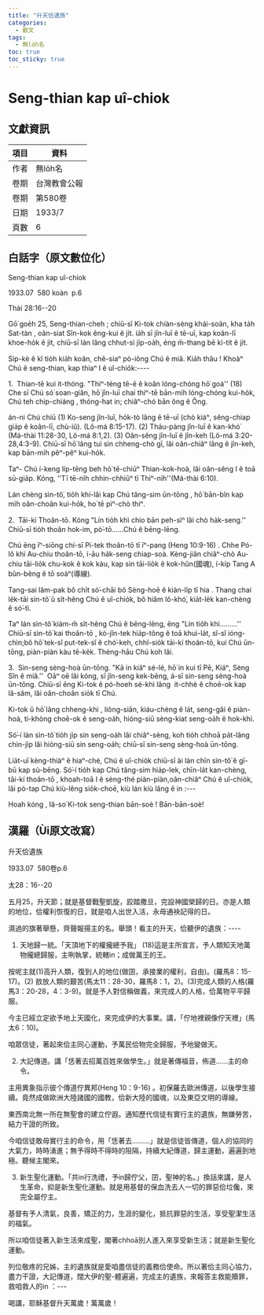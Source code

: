 ```yaml
---
title: "升天佮遺族"
categories:
  - 散文
tags:
  - 無lo̍h名
toc: true
toc_sticky: true
---
```


# Seng-thian kap uî-chiok

## 文獻資訊

| 項目 | 資料 |
|---|---|
| 作者 | 無lo̍h名 |
| 卷期 | 台灣教會公報 |
| 卷期 | 第580卷 |
| 日期 | 1933/7 |
| 頁數 | 6 |

## 白話字（原文數位化）

Seng-thian kap uî-chiok

1933.07  580 koàn  p.6

Thài 28:16--20

Gō͘ goe̍h 25, Seng-thian-cheh ; chiū-sī Ki-tok chiàn-sèng khái-soân, kha ta̍h Sat-tàn , oân-siat Sîn-kok êng-kui ê ji̍t. ia̍h sī jîn-luī ê tē-uī, kap koân-lī khoe-ho̍k ê ji̍t, chiū-sī lán lâng chhut-sì ji̍p-oa̍h, éng m̄-thang bē kì-tit ê ji̍t.

Si̍p-kè ê kî tio̍h kia̍h koân, chê-siaⁿ pò-iông Chú ê miâ. Kia̍h thâu ! Khoàⁿ Chú ê seng-thian, kap thiaⁿ I ê uî-chio̍k:----

1.  Thian-tē kui it-thóng. "Thiⁿ-téng tē-ē ê koân lóng-chóng hō͘ goá'' (18) Che sī Chú só͘ soan-giân, hō͘ jîn-luī chai thiⁿ-tē bān-mi̍h lóng-chóng kui-ho̍k, Chú teh chip-chiáng , thóng-hat in; chiâⁿ-chó bān ông ê Ông.

án-ni Chú chiū (1) Ko-seng jîn-luī, ho̍k-tò lâng ê tē-uī (chò kiáⁿ, sêng-chiap gia̍p ê koân-lī, chù-iû). (Lô-má 8:15-17). (2) Tháu-pàng jîn-luī ê kan-khó͘ (Má-thài 11:28-30, Lô-má 8:1,2). (3) Oân-sêng jîn-luī ê jîn-keh (Lô-má 3:20-28,4:3-9). Chiū-sī hō͘ lâng tuì sìn chheng-chò gī, lâi oân-chiâⁿ lâng ê jîn-keh, kap bān-mi̍h pêⁿ-pêⁿ kui-ho̍k.

Taⁿ- Chú í-keng li̍p-tēng beh hō͘ tē-chiūⁿ Thian-kok-hoà, lâi oân-sêng I ê toā sū-gia̍p. Kóng, ‘'Tī tē-ni̍h chhin-chhiūⁿ tī Thiⁿ-ni̍h''(Má-thài 6:10).

Lán chèng sìn-tô͘, tio̍h khí-lâi kap Chú tâng-sim ūn-tōng , hō͘ bān-bîn kap mi̍h oân-choân kui-ho̍k, ho͘ tē pìⁿ-chò thiⁿ.

2.  Tāi-kí Thoân-tō. Kóng "Lín tio̍h khì chio bān peh-sìⁿ lâi chò ha̍k-seng.'' Chiū-sī tio̍h thoân hok-im, pò͘-tō......Chú ê bēng-lēng.

Chú ēng īⁿ-siōng chí-sī Pí-tek thoân-tō tī īⁿ-pang (Heng 10:9-16) . Chhe Pó-lô khì Au-chiu thoân-tō, í-āu ha̍k-seng chiap-soà. Kèng-jiân chiâⁿ-chò Au-chiu tāi-lio̍k chu-kok ê kok kàu, kap sin tāi-lio̍k ê kok-hûn(國魂), í-ki̍p Tang A bûn-bêng ê tō soàⁿ(導線).

Tang-sai lâm-pak bô chi̍t só͘-chāi bô Sèng-hoē ê kiàn-li̍p tī hia . Thang chai le̍k-tāi sìn-tô͘ ū si̍t-hêng Chú ê uî-chio̍k, bô hiâm lô-khó͘, kia̍t-le̍k kan-chèng ê só͘-tì.

Taⁿ lán sìn-tô͘ kiám-m̄ si̍t-hêng Chú ê bēng-lēng, ēng "Lín tio̍h khì.........'' Chiū-sī sìn-tô͘ kai thoân-tō , kò-jîn-tek hia̍p-tông ê toā khuì-la̍t, sî-sî ióng-chìn;bô hō͘ tek-sî put-tek-sî ê chó͘-keh, chhî-sio̍k tāi-kí thoân-tō, kui Chú ūn-tōng, piàn-piàn kàu tē-ke̍k. Thèng-hāu Chú koh lâi.

3.  Sin-seng sèng-hoà ūn-tōng. "Kā in kiâⁿ sé-lé, hō͘ in kui tī Pē, Kiáⁿ, Sèng Sîn ê miâ.''  Oāⁿ oē lâi kóng, sī jîn-seng kek-bēng, á-sī sin-seng sèng-hoà ūn-tōng. Chiū-sī ēng Ki-tok ê pó-hoeh sé-khì lâng  it-chhè ê choē-ok kap lâ-sâm, lâi oân-choân sio̍k tī Chú.

Ki-tok ū hō͘ lâng chheng-khì , liông-siān, kiáu-chèng ê la̍t, seng-gâi ê piàn-hoà, tí-khòng choē-ok ê seng-oa̍h, hióng-siū sèng-kiat seng-oa̍h ê hok-khì.

Só͘-í lán sìn-tô͘ tio̍h ji̍p sin seng-oa̍h lâi chiâⁿ-sèng, koh tio̍h chhoā pa̍t-lâng chìn-ji̍p lâi hióng-siū sin seng-oa̍h; chiū-sī sin-seng sèng-hoà ūn-tōng.

Lia̍t-uī kèng-thiàⁿ ê hiaⁿ-ché, Chú ê uî-chio̍k chiū-sī ài lán chīn sìn-tô͘ ê gī-bū kap sù-bēng. Só͘-í tio̍h kap Chú tâng-sim hia̍p-lek, chīn-la̍t kan-chèng, tāi-kí thoân-tō , khoah-toā I ê sèng-thé piàn-piàn,oân-chiâⁿ Chú ê uî-chio̍k, lâi pò-tap Chú kiù-lêng sio̍k-choē, kiù lán kiù lâng ê in :---

Hoah kóng , Iâ-so͘ Ki-tok seng-thian bān-soè ! Bān-bān-soè!

## 漢羅（Ùi原文改寫）

升天佮遺族

1933.07  580卷p.6

太28：16--20

五月25，升天節；就是基督戰聖凱旋，跤踏撒旦，完設神國榮歸的日。亦是人類的地位，佮權利恢復的日，就是咱人出世入活，永毋通袂記得的日。

濕過的旗著舉懸，齊聲報揚主的名。舉頭！看主的升天，佮聽伊的遺族：----

1. 天地歸一統。「天頂地下的權攏總予我」 (18)這是主所宣言，予人類知天地萬物攏總歸服，主咧執掌，統轄in；成做萬王的王。

按呢主就(1)高升人類，復到人的地位(做囝，承接業的權利，自由)。(羅馬8：15-17)。(2) 敨放人類的艱苦(馬太11：28-30，羅馬8：1，2)。(3)完成人類的人格(羅馬3：20-28，4：3-9)。就是予人對信稱做義，來完成人的人格，佮萬物平平歸服。

今主已經立定欲予地上天國化，來完成伊的大事業。講，「佇地裡親像佇天裡」(馬太6：10)。

咱眾信徒，著起來佮主同心運動，予萬民佮物完全歸服，予地變做天。

2. 大記傳道。講「恁著去招萬百姓來做學生。」就是著傳福音，佈道......主的命令。

主用異象指示彼个傳道佇異邦(Heng 10：9-16) 。初保羅去歐洲傳道，以後學生接續。竟然成做歐洲大陸諸國的國教，佮新大陸的國魂，以及東亞文明的導線。

東西南北無一所在無聖會的建立佇遐。通知歷代信徒有實行主的遺族，無嫌勞苦，結力干證的所致。

今咱信徒敢毋實行主的命令，用「恁著去.........」就是信徒皆傳道，個人的協同的大氣力，時時湧進；無予得時不得時的阻隔，持續大紀傳道，歸主運動，遍遍到地極。聽候主閣來。

3. 新生聖化運動。「共in行洗禮，予in歸佇父，囝，聖神的名。」換話來講，是人生革命，抑是新生聖化運動。就是用基督的保血洗去人一切的罪惡佮垃儳，來完全屬佇主。

基督有予人清氣，良善，矯正的力，生涯的變化，抵抗罪惡的生活，享受聖潔生活的福氣。

所以咱信徒著入新生活來成聖，閣著chhoā別人進入來享受新生活；就是新生聖化運動。

列位敬疼的兄姊，主的遺族就是愛咱盡信徒的義務佮使命。所以著佮主同心協力，盡力干證，大記傳道，闊大伊的聖-體遍遍，完成主的遺族，來報答主救能贖罪，救咱救人的in ：---

喝講，耶穌基督升天萬歲！萬萬歲！
